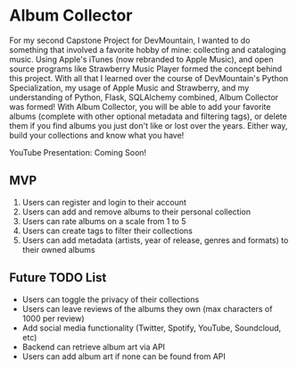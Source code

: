 # Album Collector
For my second Capstone Project for DevMountain, I wanted to do something that involved a favorite hobby of mine: collecting and cataloging music. Using Apple's iTunes (now rebranded to Apple Music), and open source programs like Strawberry Music Player formed the concept behind this project. With all that I learned over the course of DevMountain's Python Specialization, my usage of Apple Music and Strawberry, and my understanding of Python, Flask, SQLAlchemy combined, Album Collector was formed! With Album Collector, you will be able to add your favorite albums (complete with other optional metadata and filtering tags), or delete them if you find albums you just don't like or lost over the years. Either way, build your collections and know what you have!

YouTube Presentation: Coming Soon!

## MVP
1. Users can register and login to their account
2. Users can add and remove albums to their personal collection
3. Users can rate albums on a scale from 1 to 5
4. Users can create tags to filter their collections
5. Users can add metadata (artists, year of release, genres and formats) to their owned albums

## Future TODO List
- Users can toggle the privacy of their collections
- Users can leave reviews of the albums they own (max characters of 1000 per review)
- Add social media functionality (Twitter, Spotify, YouTube, Soundcloud, etc)
- Backend can retrieve album art via API
- Users can add album art if none can be found from API
